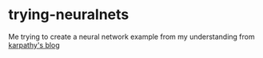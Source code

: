# trying-neuralnets

Me trying to create a neural network example from my understanding from [karpathy's blog](http://karpathy.github.io/neuralnets/)
